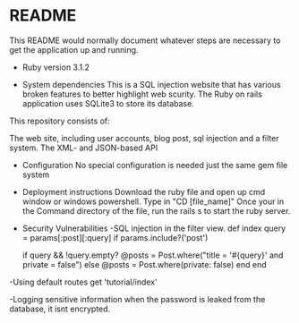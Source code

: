 # README

This README would normally document whatever steps are necessary to get the
application up and running.


* Ruby version 3.1.2

* System dependencies
This is a SQL injection website that has various broken features to better highlight web scurity. The Ruby on rails application uses SQLite3 to store its database.

This repository consists of:

The web site, including user accounts, blog post, sql injection and a filter system.
The XML- and JSON-based API 

* Configuration
No special configuration is needed just the same gem file system

* Deployment instructions
Download the ruby file and open up cmd window or windows powershell. Type in "CD [file_name]" 
Once your in the Command directory of the file, run the rails s to start the ruby server.

* Security Vulnerabilities 
-SQL injection in the filter view. 
def index
  query = params[:post][:query] if params.include?('post')

  if query && !query.empty?
    @posts = Post.where("title = '#{query}' and private = false")
  else
    @posts = Post.where(private: false)
  end
end

-Using default routes 
get 'tutorial/index'

-Logging sensitive information 
when the password is leaked from the database, it isnt encrypted.
